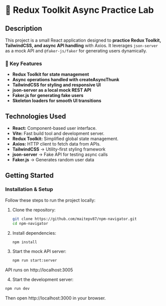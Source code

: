 # 🧪 Redux Toolkit Async Practice Lab

## Description

This project is a small React application designed to **practice Redux Toolkit, TailwindCSS, and async API handling** with Axios. It leverages `json-server` as a mock API and `@faker-js/faker` for generating users dynamically.

### 🔹 Key Features

- **Redux Toolkit for state management**
- **Async operations handled with createAsyncThunk**
- **TailwindCSS for styling and responsive UI**
- **json-server as a local mock REST API**
- **Faker.js for generating fake users**
- **Skeleton loaders for smooth UI transitions**

## Technologies Used

- **React:** Component-based user interface.
- **Vite:** Fast build tool and development server.
- **Redux Toolkit:** Simplified global state management.
- **Axios:** HTTP client to fetch data from APIs.
- **TailwindCSS** → Utility-first styling framework
- **json-server** → Fake API for testing async calls
- **Faker.js** → Generates random user data

## Getting Started

### Installation & Setup

Follow these steps to run the project locally:

1. Clone the repository:

   ```bash
   git clone https://github.com/maitepv87/npm-navigator.git
   cd npm-navigator
   ```

2. Install dependencies:

   ```bash
   npm install
   ```

3. Start the mock API server:

   ```bash
   npm run start:server
   ```

API runs on http://localhost:3005

4. Start the development server:

```bash
npm run dev
```

Then open http://localhost:3000 in your browser.
